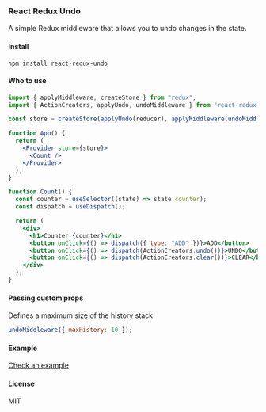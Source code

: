 ### React Redux Undo

A simple Redux middleware that allows you to undo changes in the state.

#### Install

```
npm install react-redux-undo
```

#### Who to use

```jsx
import { applyMiddleware, createStore } from "redux";
import { ActionCreators, applyUndo, undoMiddleware } from "react-redux-undo";

const store = createStore(applyUndo(reducer), applyMiddleware(undoMiddleware()));

function App() {
  return (
    <Provider store={store}>
      <Count />
    </Provider>
  );
}

function Count() {
  const counter = useSelector((state) => state.counter);
  const dispatch = useDispatch();

  return (
    <div>
      <h1>Counter {counter}</h1>
      <button onClick={() => dispatch({ type: "ADD" })}>ADD</button>
      <button onClick={() => dispatch(ActionCreators.undo())}>UNDO</button>
      <button onClick={() => dispatch(ActionCreators.clear())}>CLEAR</button>
    </div>
  );
}
```

#### Passing custom props

Defines a maximum size of the history stack

```js
undoMiddleware({ maxHistory: 10 });
```

#### Example

[Check an example](https://codesandbox.io/s/funny-solomon-9tv78)

#### License

MIT
